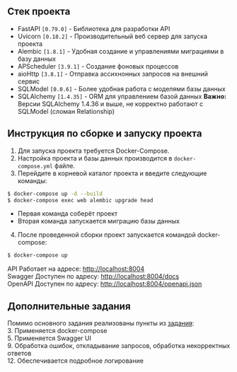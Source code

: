 ## Стек проекта
* FastAPI `[0.79.0]` - Библиотека для разработки API
* Uvicorn `[0.18.2]` - Производительный веб сервер для запуска проекта
* Alembic `[1.8.1]` - Удобная создание и управлениями миграциями в базу данных
* APScheduler `[3.9.1]` - Создание фоновых процессов
* aioHttp     `[3.8.1]` - Отправка ассихнонных запросов на внешний сервис
* SQLModel    `[0.0.6]` - Более удобная работа с моделями базы данных
* SQLAlchemy `[1.4.35]` - ORM для управлением базой данных
 **Важно:** Версии SQLAlchemy 1.4.36 и выше, не корректно работают с SQLModel (сломан Relationship)

## Инструкция по сборке и запуску проекта
1. Для запуска проекта требуется Docker-Compose.
2. Настройка проекта и базы данных производится в `docker-compose.yml` файле. 
3. Перейдите в корневой каталог проекта и введите следующие команды:
```sh
$ docker-compose up -d --build
$ docker-compose exec web alembic upgrade head
```
- Первая команда соберёт проект
- Вторая команда запускается миграцию базы данных

4. После проведенной сборки проект запускается командой docker-compose:
```sh
$ docker-compose up
```

API Работает на адресе: [http://localhost:8004](http://localhost:8004)  
Swagger Доступен по адресу: [http://localhost:8004/docs](http://localhost:8004/docs)  
OpenAPI Доступен по адресу: [http://localhost:8004/openapi.json](http://localhost:8004/openapi.json)

## Дополнительные задания
Помимо основного задания реализованы пункты из [задания](https://www.craft.do/s/n6OVYFVUpq0o6L):  
3. Применяется docker-compose  
5. Применяется Swagger UI  
9. Обработка ошибок, откладывание запросов, обработка некорректных ответов  
12. Обеспечивается подробное логирование
